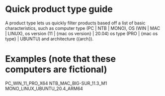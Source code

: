# Quick product type guide
A product type lets us quickly filter products based off a list of basic characteristics, such as computer type (PC | NTB | MONO), OS (WIN | MAC | LINUX), os version (11 | {mac os version} | 20.04) os type (PRO | {mac os type} | UBUNTU) and architecture ({arch}).

# Examples (note that these computers are fictional)
PC_WIN_11_PRO_X64
NTB_MAC_BIG-SUR_11.3_M1
MONO_LINUX_UBUNTU_20.4_ARM64